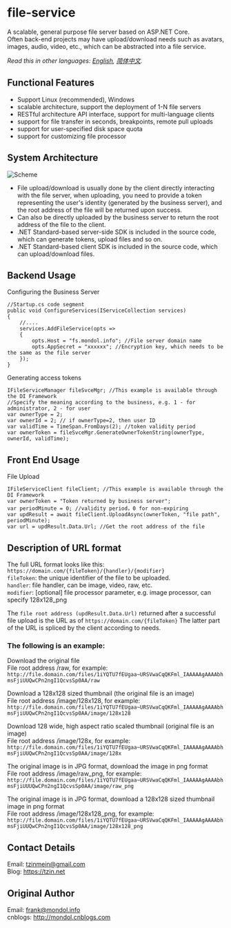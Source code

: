 # file-service

A scalable, general purpose file server based on ASP.NET Core.\
Often back-end projects may have upload/download needs such as avatars, images, audio, video, etc., which can be abstracted into a file service.

_Read this in other languages: [English](README.md), [简体中文](README.zh-cn.md)._

## Functional Features

- Support Linux (recommended), Windows
- scalable architecture, support the deployment of 1-N file servers
- RESTful architecture API interface, support for multi-language clients
- support for file transfer in seconds, breakpoints, remote pull uploads
- support for user-specified disk space quota
- support for customizing file processor

## System Architecture

![Scheme](https://raw.githubusercontent.com/md-frank/file-service/master/doc/fs-scheme.jpg)

- File upload/download is usually done by the client directly interacting with the file server, when uploading, you need to provide a token representing the user's identity (generated by the business server), and the root address of the file will be returned upon success.
- Can also be directly uploaded by the business server to return the root address of the file to the client.
- .NET Standard-based server-side SDK is included in the source code, which can generate tokens, upload files and so on.
- .NET Standard-based client SDK is included in the source code, which can upload/download files.

## Backend Usage

Configuring the Business Server

```
//Startup.cs code segment
public void ConfigureServices(IServiceCollection services)
{
    //....
    services.AddFileService(opts =>
    {
        opts.Host = "fs.mondol.info"; //File server domain name
        opts.AppSecret = "xxxxxx"; //Encryption key, which needs to be the same as the file server
    });
}
```

Generating access tokens

```
IFileServiceManager fileSvceMgr; //This example is available through the DI Framework
//Specify the meaning according to the business, e.g. 1 - for administrator, 2 - for user
var ownerType = 2;
var ownerId = 2; // if ownerType=2, then user ID
var validTime = TimeSpan.FromDays(2); //token validity period
var ownerToken = fileSvceMgr.GenerateOwnerTokenString(ownerType, ownerId, validTime);
```

## Front End Usage

File Upload

```
IFileServiceClient fileClient; //This example is available through the DI Framework
var ownerToken = "Token returned by business server";
var periodMinute = 0; //validity period，0 for non-expiring
var updResult = await fileClient.UploadAsync(ownerToken, "file path", periodMinute);
var url = updResult.Data.Url; //Get the root address of the file
```

## Description of URL format

The full URL format looks like this: `https://domain.com/{fileToken}/{handler}/{modifier}`\
`fileToken`: the unique identifier of the file to be uploaded.\
`handler`: file handler, can be image, video, raw, etc.\
`modifier`: [optional] file processor parameter, e.g. image processor, can specify 128x128_png

The `file root address (updResult.Data.Url)` returned after a successful file upload is the URL as of `https://domain.com/{fileToken}` The latter part of the URL is spliced by the client according to needs.

### The following is an example:

Download the original file\
File root address /raw, for example:\
`http://file.domain.com/files/1iYQTU7fEUgaa~URSVwaCqQKFml_IAAAAAgAAAAbhmsFjiUUQwCPn2ngI1QcvsSp0AA/raw`

Download a 128x128 sized thumbnail (the original file is an image)\
File root address /image/128x128, for example:
`http://file.domain.com/files/1iYQTU7fEUgaa~URSVwaCqQKFml_IAAAAAgAAAAbhmsFjiUUQwCPn2ngI1QcvsSp0AA/image/128x128`

Download 128 wide, high aspect ratio scaled thumbnail (original file is an image)\
File root address /image/128x, for example:
`http://file.domain.com/files/1iYQTU7fEUgaa~URSVwaCqQKFml_IAAAAAgAAAAbhmsFjiUUQwCPn2ngI1QcvsSp0AA/image/128x`

The original image is in JPG format, download the image in png format\
File root address /image/raw_png, for example:
`http://file.domain.com/files/1iYQTU7fEUgaa~URSVwaCqQKFml_IAAAAAgAAAAbhmsFjiUUUQwCPn2ngI1QcvsSp0AA/image/raw_png`

The original image is in JPG format, download a 128x128 sized thumbnail image in png format\
File root address /image/128x128_png, for example:
`http://file.domain.com/files/1iYQTU7fEUgaa~URSVwaCqQKFml_IAAAAAgAAAAbhmsFjiUUQwCPn2ngI1QcvsSp0AA/image/128x128_png`

## Contact Details

Email: tzinmein@gmail.com\
Blog: https://tzin.net

## Original Author

Email: frank@mondol.info\
cnblogs: http://mondol.cnblogs.com
